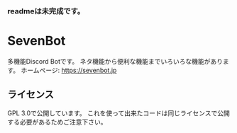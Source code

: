 ### readmeは未完成です。
# SevenBot
多機能Discord Botです。
ネタ機能から便利な機能までいろいろな機能があります。
ホームページ: https://sevenbot.jp

## ライセンス
GPL 3.0で公開しています。
これを使って出来たコードは同じライセンスで公開する必要があるためご注意下さい。
